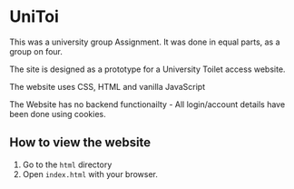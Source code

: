 # UniToi

This was a university group Assignment. It was done in equal parts, as a group on four.

The site is designed as a prototype for a University Toilet access website.

The website uses CSS, HTML and vanilla JavaScript

The Website has no backend functionailty - All login/account details have been done using cookies.


## How to view the website
1. Go to the `html` directory
2. Open `index.html` with your browser.